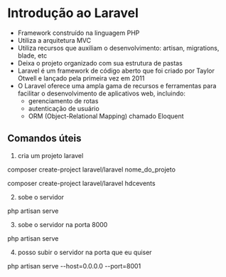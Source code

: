 # Introdução ao Laravel

- Framework construído na linguagem PHP
- Utiliza a arquitetura MVC
- Utiliza recursos que auxiliam o desenvolvimento: artisan, migrations, blade, etc
- Deixa o projeto organizado com sua estrutura de pastas
- Laravel é um framework de código aberto que foi criado por Taylor Otwell e lançado pela primeira vez em 2011
- O Laravel oferece uma ampla gama de recursos e ferramentas para facilitar o desenvolvimento de aplicativos web, incluindo:
  - gerenciamento de rotas
  - autenticação de usuário
  - ORM (Object-Relational Mapping) chamado Eloquent


## Comandos úteis

1. cria um projeto laravel

composer create-project laravel/laravel nome_do_projeto

composer create-project laravel/laravel hdcevents

2. sobe o servidor

php artisan serve

3. sobe o servidor na porta 8000

php artisan serve

4. posso subir o servidor na porta que eu quiser

php artisan serve --host=0.0.0.0 --port=8001
